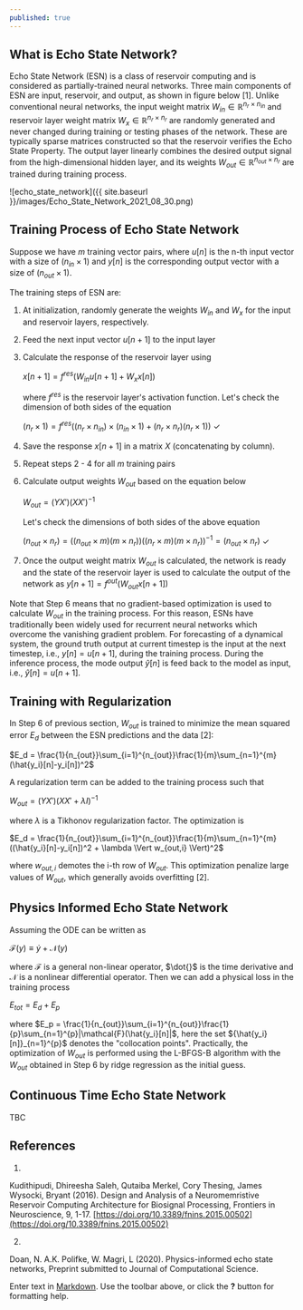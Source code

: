 ```yaml
---
published: true
---
```

## What is Echo State Network?

Echo State Network (ESN) is a class of reservoir computing and is considered as partially-trained neural networks. Three main components of ESN are input, reservoir, and output, as shown in figure below [1]. Unlike conventional neural networks, the input weight matrix $W_{in} \in \mathbb{R}^{n_r \times n_{in}}$ and reservoir layer weight matrix $W_{x} \in \mathbb{R}^{n_r \times n_r}$ are randomly generated and never changed during training or testing phases of the network. These are typically sparse matrices constructed so that the reservoir verifies the Echo State Property. The output layer linearly combines the desired output signal from the high-dimensional hidden layer, and its weights $W_{out} \in \mathbb{R}^{n_{out} \times n_r}$ are trained during training process.

![echo_state_network]({{ site.baseurl }}/images/Echo_State_Network_2021_08_30.png)

## Training Process of Echo State Network
Suppose we have $m$ training vector pairs, where $u[n]$ is the n-th input vector with a size of $(n_{in} \times 1)$ and $y[n]$ is the corresponding output vector with a size of $(n_{out} \times 1)$.

The training steps of ESN are:

1. At initialization, randomly generate the weights $W_{in}$ and $W_x$ for the input and reservoir layers, respectively.

2. Feed the next input vector $u[n+1]$ to the input layer

3. Calculate the response of the reservoir layer using

	$x[n+1] = f^{res} (W_{in} u[n+1] + W_x x[n])$

	where $f^{res}$ is the reservoir layer's activation function. Let's check the dimension of both sides of the equation

	$(n_r \times 1) = f^{res}((n_r \times n_{in})\times(n_{in} \times 1) + (n_r \times n_r)(n_r \times 1))$ $\checkmark$

4. Save the response $x[n+1]$ in a matrix $X$ (concatenating by column).

5. Repeat steps 2 - 4 for all $m$ training pairs

6. Calculate output weights $W_{out}$ based on the equation below

	$W_{out} = (YX')(XX')^{-1}$

	Let's check the dimensions of both sides of the above equation

	$(n_{out} \times n_r) = \left((n_{out}\times m)(m \times n_r)\right)\left((n_r \times m)(m \times n_r)\right)^{-1} = (n_{out} \times n_r)$ $\checkmark$

7. Once the output weight matrix $W_{out}$ is calculated, the network is ready and the state of the reservoir layer is used to calculate the output of the network as
	$y[n+1] = f^{out}(W_{out}x[n+1])$

Note that Step 6 means that no gradient-based optimization is used to calculate $W_{out}$ in the training process. For this reason, ESNs have traditionally been widely used for recurrent neural networks which overcome the vanishing gradient problem. For forecasting of a dynamical system, the ground truth output at current timestep is the input at the next timestep, i.e., $y[n] = u[n+1]$, during the training process. During the inference process, the mode output $\hat{y}[n]$ is feed back to the model as input, i.e., $\hat{y}[n] = u[n+1]$.

## Training with Regularization

In Step 6 of previous section, $W_{out}$ is trained to minimize the mean squared error $E_d$ between the ESN predictions and the data [2]:

$E_d = \frac{1}{n_{out}}\sum_{i=1}^{n_{out}}\frac{1}{m}\sum_{n=1}^{m}(\hat{y_i}[n]-y_i[n])^2$

A regularization term can be added to the training process such that

$W_{out} = (YX')(XX' + \lambda I)^{-1}$

where $\lambda$ is a Tikhonov regularization factor. The optimization is

$E_d = \frac{1}{n_{out}}\sum_{i=1}^{n_{out}}\frac{1}{m}\sum_{n=1}^{m}((\hat{y_i}[n]-y_i[n])^2 + \lambda \Vert w_{out,i} \Vert)^2$

where $w_{out,i}$ demotes the i-th row of $W_{out}$. This optimization penalize large values of $W_{out}$, which generally avoids overfitting [2].

## Physics Informed Echo State Network

Assuming the ODE can be written as

$\mathcal{F}(y) \equiv \dot{y} + \mathcal{N}(y)$

where $\mathcal{F}$ is a general non-linear operator, $\dot{}$ is the time derivative and $\mathcal{N}$ is a nonlinear differential operator. Then we can add a physical loss in the training process

$E_{tot} = E_d + E_p$

where $E_p = \frac{1}{n_{out}}\sum_{i=1}^{n_{out}}\frac{1}{p}\sum_{n=1}^{p}|\mathcal{F}(\hat{y_i}[n]|$, here the set ${\hat{y_i}[n]}_{n=1}^{p}$ denotes the "collocation points". Practically, the optimization of $W_{out}$ is performed using the L-BFGS-B algorithm with the $W_{out}$ obtained in Step 6 by ridge regression as the initial guess.

## Continuous Time Echo State Network

TBC

## References
1.  
Kudithipudi, Dhireesha
Saleh, Qutaiba
Merkel, Cory
Thesing, James
Wysocki, Bryant (2016).
Design and Analysis of a Neuromemristive Reservoir Computing Architecture for Biosignal Processing, Frontiers in Neuroscience, 9, 1-17. [https://doi.org/10.3389/fnins.2015.00502](https://doi.org/10.3389/fnins.2015.00502)

2.
Doan, N. A.K.
Polifke, W.
Magri, L (2020).
Physics-informed echo state networks, Preprint submitted to Journal of Computational Science.


Enter text in [Markdown](http://daringfireball.net/projects/markdown/). Use the toolbar above, or click the **?** button for formatting help.

